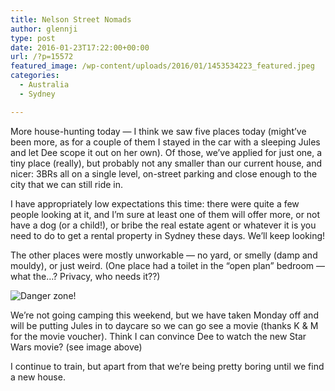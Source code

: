 ```yaml
---
title: Nelson Street Nomads
author: glennji
type: post
date: 2016-01-23T17:22:00+00:00
url: /?p=15572
featured_image: /wp-content/uploads/2016/01/1453534223_featured.jpeg
categories:
  - Australia
  - Sydney

---
```

More house-hunting today — I think we saw five places today (might’ve been more, as for a couple of them I stayed in the car with a sleeping Jules and let Dee scope it out on her own). Of those, we’ve applied for just one, a tiny place (really), but probably not any smaller than our current house, and nicer: 3BRs all on a single level, on-street parking and close enough to the city that we can still ride in.

I have appropriately low expectations this time: there were quite a few people looking at it, and I’m sure at least one of them will offer more, or not have a dog (or a child!), or bribe the real estate agent or whatever it is you need to do to get a rental property in Sydney these days. We’ll keep looking!

The other places were mostly unworkable — no yard, or smelly (damp and mouldy), or just weird. (One place had a toilet in the “open plan” bedroom — what the…? Privacy, who needs it??)

<img src="https://lh3.googleusercontent.com/-1UBJUC7eDJ4/VqMpbwcUbzI/AAAAAAABFvs/AvC8X-2v_SI/1453533379_thumb.jpeg" title="Danger zone!" align="middle" class="aligncenter" />

We’re not going camping this weekend, but we have taken Monday off and will be putting Jules in to daycare so we can go see a movie (thanks K & M for the movie voucher). Think I can convince Dee to watch the new Star Wars movie? (see image above)

I continue to train, but apart from that we’re being pretty boring until we find a new house.
